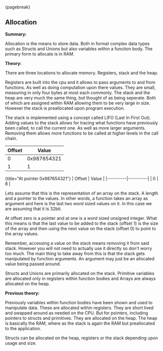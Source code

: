 {pagebreak}

## Allocation
**Summary:**

Allocation is the means to store data. Both in format complex data types such as Structs and Unions but also variables within a function body. The primary form to allocate is in RAM.

**Theory:**

There are three locations to allocate memory. Registers, stack and the heap.

Registers are built into the cpu and it allows to pass arguments to and from functions. As well as doing computation upon there values. They are small, measuring in only four bytes at most each commonly.
The stack and the heap are very much the same thing, but thought of as being seperate. Both of which are assigned within RAM allowing them to be very large in size. However the stack is preallocated upon program execution.

The stack is implemented using a concept called LIFO (Last In First Out). Adding values to the stack allows for tracing what functions have previously been called, to call the current one. As well as more larger arguments. Removing them allows more functions to be called at higher levels in the call chain.

| Offset | Value                        |
|-----------|-------------------------------|
| 0         | 0x987654321           |
| 1         | 1                              |

{title="At pointer 0x987654321"}
| Offset | Value |
|----------|----------|
| 0        | 8        |

Lets assume that this is the representation of an array on the stack. A length and a pointer to the values. In other words, a function takes an array as argument and here is the last two *word* sized values on it. In this case we are assuming that it is 32bit.

At offset zero is a pointer and at one is a *word* sized unsigned integer. What this means is that the last value to be added to the stack (offset 1) is the size of the array and then using the next value on the stack (offset 0) to point to the array values.

Remember, accessing a value on the stack means removing it from said stack. However you will not need to actually use it directly so don't worry too much. The main thing to take away from this is that the stack gets manipulated by function arguments. An argument may just be an allocated value being passed around.

Structs and Unions are primarily allocated on the stack. Primitive variables are allocated only in registers within function bodies and Arrays are always allocated on the heap.

**Previous theory:**

Previously variables within function bodies have been shown and used to manipulate data. These are allocated within registers. They are short lived and swapped around as needed on the CPU. But for pointers, including pointers to structs and primitives. They are allocated on the heap. The heap is basically the RAM, where as the stack is again the RAM but preallocated to the application.

Structs can be allocated on the heap, registers or the stack depending upon usage and size.